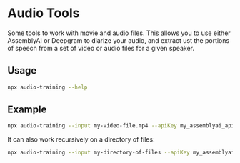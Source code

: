 # Audio Tools

Some tools to work with movie and audio files. This allows you to use either AssemblyAI or Deepgram to diarize your audio, and extract ust the portions of speech from a set of video or audio files for a given speaker.

## Usage

```bash
npx audio-training --help
```

## Example

```bash
npx audio-training --input my-video-file.mp4 --apiKey my_assemblyai_api_key --client assemblyai
```

It can also work recursively on a directory of files:

```bash
npx audio-training --input my-directory-of-files --apiKey my_assemblyai_api_key --client assemblyai
```
